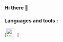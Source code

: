 ### Hi there 👋

<!--
**fafa-992/fafa-992** is a ✨ _special_ ✨ repository because its `README.md` (this file) appears on your GitHub profile.

Here are some ideas to get you started:

- 🔭 I’m currently working on ...
- 🌱 I’m currently learning ...
- 👯 I’m looking to collaborate on ...
- 🤔 I’m looking for help with ...
- 💬 Ask me about ...
- 📫 How to reach me: ...
- 😄 Pronouns: ...
- ⚡ Fun fact: ...
-->

### Languages and tools :
[<img src="https://cdn.jsdelivr.net/gh/devicons/devicon/icons/vscode/vscode-original.svg" aling="left" alt="Visual Studio Code" width="26px" style="padding-right:10px;" />]
          
